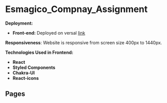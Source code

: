 # Esmagico_Compnay_Assignment

**Deployment:**
- **Front-end:** Deployed on versal [link](https://esmagico-compnay-assignment.vercel.app/)

**Responsiveness**: Website is responsive from screen size 400px to 1440px.

**Technologies Used in Frontend:**
- **React**
- **Styled Components**
- **Chakra-UI**
- **React-icons**

## Pages
